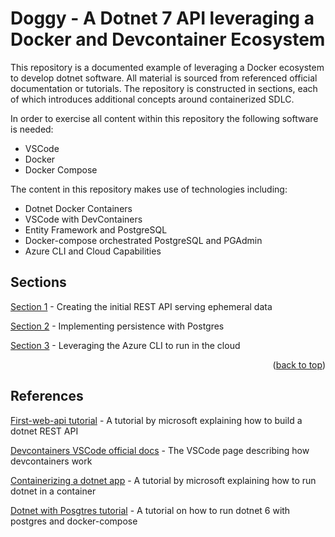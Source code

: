# Doggy - A Dotnet 7 API leveraging a Docker and Devcontainer Ecosystem

This repository is a documented example of leveraging a Docker ecosystem to develop dotnet software.
All material is sourced from referenced official documentation or tutorials. The repository is constructed in sections, each of which introduces additional concepts around containerized SDLC.

In order to exercise all content within this repository the following software is needed:
* VSCode
* Docker
* Docker Compose

The content in this repository makes use of technologies including:
* Dotnet Docker Containers
* VSCode with DevContainers
* Entity Framework and PostgreSQL
* Docker-compose orchestrated PostgreSQL and PGAdmin
* Azure CLI and Cloud Capabilities

## Sections

[Section 1](docs/section1.md) - Creating the initial REST API serving ephemeral data

[Section 2](docs/section2.md) - Implementing persistence with Postgres

[Section 3](docs/section3.md) - Leveraging the Azure CLI to run in the cloud


<p align="right">(<a href="#top">back to top</a>)</p>

## References

[First-web-api tutorial](https://learn.microsoft.com/en-us/aspnet/core/tutorials/first-web-api) - A tutorial by microsoft explaining how to build a dotnet REST API

[Devcontainers VSCode official docs](https://code.visualstudio.com/docs/devcontainers/containers) - The VSCode page describing how devcontainers work

[Containerizing a dotnet app](https://learn.microsoft.com/en-us/dotnet/core/docker/build-container?tabs=linux) - A tutorial by microsoft explaining how to run dotnet in a container

[Dotnet with Posgtres tutorial](https://blog.christian-schou.dk/connect-postgresql-database-to-dot-net-6/) - A tutorial on how to run dotnet 6 with postgres and docker-compose
